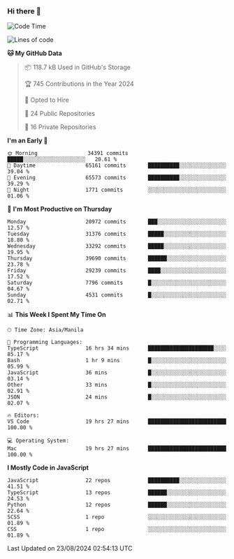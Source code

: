 ### Hi there 👋

<!--START_SECTION:waka-->
![Code Time](http://img.shields.io/badge/Code%20Time-983%20hrs%2011%20mins-blue)

![Lines of code](https://img.shields.io/badge/From%20Hello%20World%20I%27ve%20Written-65.7%20million%20lines%20of%20code-blue)

**🐱 My GitHub Data** 

> 📦 118.7 kB Used in GitHub's Storage 
 > 
> 🏆 745 Contributions in the Year 2024
 > 
> 💼 Opted to Hire
 > 
> 📜 24 Public Repositories 
 > 
> 🔑 16 Private Repositories 
 > 
**I'm an Early 🐤** 

```text
🌞 Morning                34391 commits       █████░░░░░░░░░░░░░░░░░░░░   20.61 % 
🌆 Daytime                65161 commits       ██████████░░░░░░░░░░░░░░░   39.04 % 
🌃 Evening                65573 commits       ██████████░░░░░░░░░░░░░░░   39.29 % 
🌙 Night                  1771 commits        ░░░░░░░░░░░░░░░░░░░░░░░░░   01.06 % 
```
📅 **I'm Most Productive on Thursday** 

```text
Monday                   20972 commits       ███░░░░░░░░░░░░░░░░░░░░░░   12.57 % 
Tuesday                  31376 commits       █████░░░░░░░░░░░░░░░░░░░░   18.80 % 
Wednesday                33292 commits       █████░░░░░░░░░░░░░░░░░░░░   19.95 % 
Thursday                 39690 commits       ██████░░░░░░░░░░░░░░░░░░░   23.78 % 
Friday                   29239 commits       ████░░░░░░░░░░░░░░░░░░░░░   17.52 % 
Saturday                 7796 commits        █░░░░░░░░░░░░░░░░░░░░░░░░   04.67 % 
Sunday                   4531 commits        █░░░░░░░░░░░░░░░░░░░░░░░░   02.71 % 
```


📊 **This Week I Spent My Time On** 

```text
🕑︎ Time Zone: Asia/Manila

💬 Programming Languages: 
TypeScript               16 hrs 34 mins      █████████████████████░░░░   85.17 % 
Bash                     1 hr 9 mins         █░░░░░░░░░░░░░░░░░░░░░░░░   05.99 % 
JavaScript               36 mins             █░░░░░░░░░░░░░░░░░░░░░░░░   03.14 % 
Other                    33 mins             █░░░░░░░░░░░░░░░░░░░░░░░░   02.91 % 
JSON                     24 mins             █░░░░░░░░░░░░░░░░░░░░░░░░   02.07 % 

🔥 Editors: 
VS Code                  19 hrs 27 mins      █████████████████████████   100.00 % 

💻 Operating System: 
Mac                      19 hrs 27 mins      █████████████████████████   100.00 % 
```

**I Mostly Code in JavaScript** 

```text
JavaScript               22 repos            ██████████░░░░░░░░░░░░░░░   41.51 % 
TypeScript               13 repos            ██████░░░░░░░░░░░░░░░░░░░   24.53 % 
Python                   12 repos            ██████░░░░░░░░░░░░░░░░░░░   22.64 % 
SCSS                     1 repo              ░░░░░░░░░░░░░░░░░░░░░░░░░   01.89 % 
CSS                      1 repo              ░░░░░░░░░░░░░░░░░░░░░░░░░   01.89 % 
```




 Last Updated on 23/08/2024 02:54:13 UTC
<!--END_SECTION:waka-->
